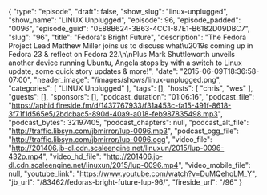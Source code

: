 {
  "type": "episode",
  "draft": false,
  "show_slug": "linux-unplugged",
  "show_name": "LINUX Unplugged",
  "episode": 96,
  "episode_padded": "0096",
  "episode_guid": "0E88B624-3B63-4CC1-87E1-B6182D09DBC7",
  "slug": "96",
  "title": "Fedora's Bright Future",
  "description": "The Fedora Project Lead Matthew Miller joins us to discuss what\u2019s coming up in Fedora 23 & reflect on Fedora 22.\n\nPlus Mark Shuttleworth unveils another device running Ubuntu, Angela stops by with a switch to Linux update, some quick story updates & more!",
  "date": "2015-06-09T18:36:58-07:00",
  "header_image": "/images/shows/linux-unplugged.png",
  "categories": [
    "LINUX Unplugged"
  ],
  "tags": [],
  "hosts": [
    "chris",
    "wes"
  ],
  "guests": [],
  "sponsors": [],
  "podcast_duration": "01:06:16",
  "podcast_file": "https://aphid.fireside.fm/d/1437767933/f31a453c-fa15-491f-8618-3f71f1d565e5/2bdcbac5-890d-40a9-a018-feb987835498.mp3",
  "podcast_bytes": 32197405,
  "podcast_chapters": null,
  "podcast_alt_file": "http://traffic.libsyn.com/jbmirror/lup-0096.mp3",
  "podcast_ogg_file": "http://traffic.libsyn.com/jbmirror/lup-0096.ogg",
  "video_file": "http://201406.jb-dl.cdn.scaleengine.net/linuxun/2015/lup-0096-432p.mp4",
  "video_hd_file": "http://201406.jb-dl.cdn.scaleengine.net/linuxun/2015/lup-0096.mp4",
  "video_mobile_file": null,
  "youtube_link": "https://www.youtube.com/watch?v=DuMQehqLM_Y",
  "jb_url": "/83462/fedoras-bright-future-lup-96/",
  "fireside_url": "/96"
}

